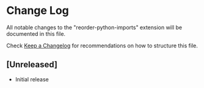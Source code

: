 # Change Log

All notable changes to the "reorder-python-imports" extension will be documented in this file.

Check [Keep a Changelog](http://keepachangelog.com/) for recommendations on how to structure this file.

## [Unreleased]

- Initial release